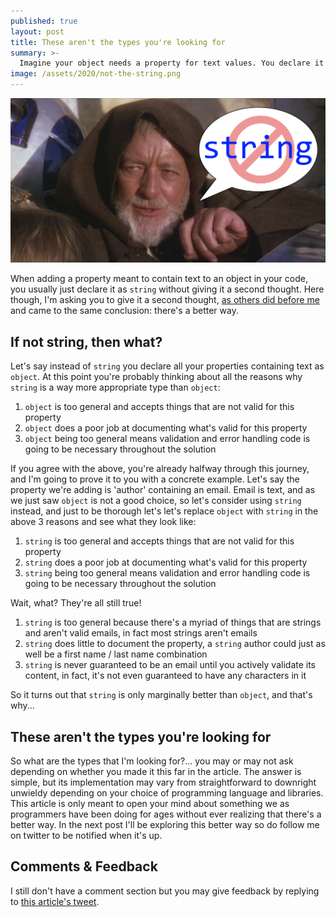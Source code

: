 ```yaml
---
published: true
layout: post
title: These aren't the types you're looking for
summary: >-
  Imagine your object needs a property for text values. You declare it as string, right? Wrong!&nbsp;&#x1F631;
image: /assets/2020/not-the-string.png
---
```


![splash](/assets/2020/not-the-string.png)

When adding a property meant to contain text to an object in your code, you usually just declare it as `string` without giving it a second thought. Here though, I'm asking you to give it a second thought, [as others did before me](https://fsharpforfunandprofit.com/posts/designing-with-types-intro/) and came to the same conclusion: there's a better way.

## If not string, then what?

Let's say instead of `string` you declare all your properties containing text as `object`. At this point you're probably thinking about all the reasons why `string` is a way more appropriate type than `object`:

1. `object` is too general and accepts things that are not valid for this property
2. `object` does a poor job at documenting what's valid for this property
3. `object` being too general means validation and error handling code is going to be necessary throughout the solution

If you agree with the above, you're already halfway through this journey, and I'm going to prove it to you with a concrete example. Let's say the property we're adding is 'author' containing an email. Email is text, and as we just saw `object` is not a good choice, so let's consider using `string` instead, and just to be thorough let's let's replace `object` with `string` in the above 3 reasons and see what they look like:

1. `string` is too general and accepts things that are not valid for this property
2. `string` does a poor job at documenting what's valid for this property
3. `string` being too general means validation and error handling code is going to be necessary throughout the solution

Wait, what? They're all still true!

1. `string` is too general because there's a myriad of things that are strings and aren't valid emails, in fact most strings aren't emails
2. `string` does little to document the property, a `string` author could just as well be a first name / last name combination
3. `string` is never guaranteed to be an email until you actively validate its content, in fact, it's not even guaranteed to have any characters in it

So it turns out that `string` is only marginally better than `object`, and that's why...

## These aren't the types you're looking for

So what are the types that I'm looking for?... you may or may not ask depending on whether you made it this far in the article. The answer is simple, but its implementation may vary from straightforward to downright unwieldy depending on your choice of programming language and libraries. This article is only meant to open your mind about something we as programmers have been doing for ages without ever realizing that there's a better way. In the next post I'll be exploring this better way so do follow me on twitter to be notified when it's up.

## Comments & Feedback

I still don't have a comment section but you may give feedback by replying to [this article's tweet](https://twitter.com/fishyrock/status/1235169846083694592).
